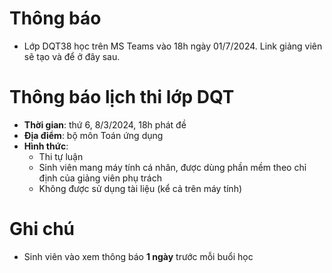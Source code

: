 <!--
comment
-->
# Thông báo
* Lớp DQT38 học trên MS Teams vào 18h ngày 01/7/2024. Link giảng viên sẽ tạo và để ở đây sau.


# Thông báo lịch thi lớp DQT
* **Thời gian**: thứ 6, 8/3/2024, 18h phát đề
* **Địa điểm**: bộ môn Toán ứng dụng
* **Hình thức**:
  + Thi tự luận
  + Sinh viên mang máy tính cá nhân, được dùng phần mềm theo chỉ định của giảng viên phụ trách
  + Không được sử dụng tài liệu (kể cả trên máy tính)

# Ghi chú
* Sinh viên vào xem thông báo **1 ngày** trước mỗi buổi học
